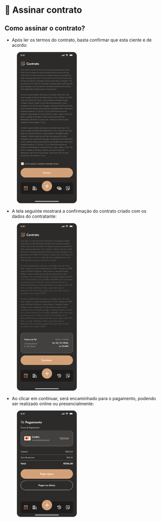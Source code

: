 # 🔵 Assinar contrato



## Como assinar o contrato?



* Após ler os termos do contrato, basta confirmar que esta ciente e de acordo:



<figure><img src="../.gitbook/assets/Assinar Contrato.png" alt="" width="195"><figcaption></figcaption></figure>



* A tela seguinte mostrará a confirmação do contrato criado com os dados do contratante:

<figure><img src="../.gitbook/assets/Contrato Assinado (1).png" alt="" width="195"><figcaption></figcaption></figure>



* Ao clicar em continuar, será encaminhado para o pagamento, podendo ser realizado online ou presencialmente:

<figure><img src="../.gitbook/assets/Pagamento (1).png" alt="" width="195"><figcaption></figcaption></figure>

